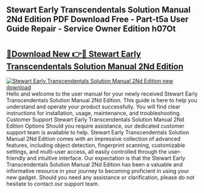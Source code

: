 ## Stewart Early Transcendentals Solution Manual 2Nd Edition PDF Download Free - Part-t5a User Guide Repair - Service Owner Edition h07Ot

# <h2><a href="http://bc55975.oget.top/?id=Stewart+Early+Transcendentals+Solution+Manual+2Nd+Edition">🔗Download New 👉🔴 Stewart Early Transcendentals Solution Manual 2Nd Edition</a></h2>

[![Stewart Early Transcendentals Solution Manual 2Nd Edition new download](https://i.imgur.com/5g1atiW.png)](http://bc55975.oget.top/?id=Stewart+Early+Transcendentals+Solution+Manual+2Nd+Edition)
Hello and welcome to the user manual for your newly received Stewart Early Transcendentals Solution Manual 2Nd Edition. This guide is here to help you understand and operate your product successfully. You will find clear instructions for installation, usage, maintenance, and troubleshooting. Customer Support Stewart Early Transcendentals Solution Manual 2Nd Edition Options Should you require assistance, our dedicated customer support team is available to help. Stewart Early Transcendentals Solution Manual 2Nd Edition comes with an impressive collection of advanced features, including object detection, fingerprint scanning, customizable settings, and multi-user access, all easily controlled through the user-friendly and intuitive interface. Our expectation is that the Stewart Early Transcendentals Solution Manual 2Nd Edition has been a valuable and informative resource in your journey to becoming proficient in using your new gadget. Should you need any assistance or clarification, please do not hesitate to contact our support team.
